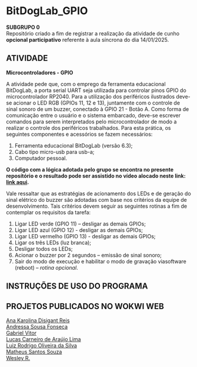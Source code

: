 # BitDogLab_GPIO

__SUBGRUPO 0__<br>
Repositório criado a fim de registrar a realização da atividade de cunho __opcional participativo__ referente à aula síncrona do dia 14/01/2025.

## ATIVIDADE 
__Microcontroladores - GPIO__<br>

A atividade pede que, com o emprego da ferramenta educacional BitDogLab, a porta serial UART seja utilizada para controlar pinos GPIO do microcontrolador RP2040. Para a utilização dos periféricos
ilustrados deve-se acionar o LED RGB (GPIOs 11, 12 e 13), juntamente com o controle de sinal sonoro de um buzzer, conectado à GPIO 21 - Botão A. Como forma de comunicação entre o usuário e o sistema embarcado,
deve-se escrever comandos para serem interpretados pelo microcontrolador de modo a realizar o controle dos periféricos trabalhados. 
Para esta prática, os seguintes componentes e acessórios se fazem necessários:

1) Ferramenta educacional BitDogLab (versão 6.3);
3) Cabo tipo micro-usb para usb-a;
4) Computador pessoal.

__O código com a lógica adotada pelo grupo se encontra no presente reposítório e o resultado pode ser assistido no vídeo alocado neste link: [link aqui]().__

Vale ressaltar que as estratégias de acionamento dos LEDs e de geração do sinal elétrico do buzzer são adotadas com base nos critérios da equipe de desenvolvimento. Tais critérios devem seguir as seguintes rotinas a fim de contemplar os requisitos da tarefa:

1) Ligar LED verde (GPIO 11) – desligar as demais GPIOs;
2) Ligar LED azul (GPIO 12) - desligar as demais GPIOs;
3) Ligar LED vermelho (GPIO 13) - desligar as demais GPIOs;
4) Ligar os três LEDs (luz branca);
5) Desligar todos os LEDs;
6) Acionar o buzzer por 2 segundos – emissão de sinal sonoro;
7) Sair do modo de execução e habilitar o modo de gravação viasoftware (reboot) – _rotina opcional_.

## INSTRUÇÕES DE USO DO PROGRAMA

## PROJETOS PUBLICADOS NO WOKWI WEB

[Ana Karolina Disigant Reis]()<br>
[Andressa Sousa Fonseca](https://wokwi.com/projects/420538470228380673)<br>
[Gabriel Vitor](https://wokwi.com/projects/420540418141968385)<br>
[Lucas Carneiro de Araújo Lima]()<br>
[Luiz Rodrigo Oliveira da Silva]()<br>
[Matheus Santos Souza]()<br>
[Wesley R.]()


